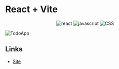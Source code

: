 # React + Vite

<div align="center">

![react](https://img.shields.io/badge/React-20232A?style=for-the-badge&logo=react&logoColor=61DAFB)
![javascript](https://img.shields.io/badge/JavaScript-F7DF1E?style=for-the-badge&logo=javascript&logoColor=black)
 ![CSS](https://img.shields.io/badge/CSS3-1572B6?style=for-the-badge&logo=css3&logoColor=white)
 
</div>

![TodoApp](https://github.com/FelipePinha/TodoList-App/assets/50679370/86ff0d04-98e6-4305-a953-f4da1370ac54)

## Links

<ul>
  <li><a href="https://todo-list-felipepinha.netlify.app/">Site</a></li>
</ul>

